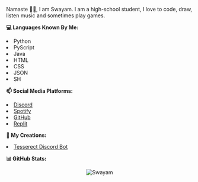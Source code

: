 Namaste 🙏🏻, I am Swayam. I am a high-school student, I love to code, draw, listen music and sometimes play games.

<strong>💻 Languages Known By Me:</strong>
  <li> Python
  <li> PyScript
  <li> Java
  <li> HTML
  <li> CSS
  <li> JSON
  <li> SH

<strong>📫 Social Media Platforms:</strong>
<li> <a href="https://discord.com/users/808255522019999766">Discord</a>
<li> <a href="https://open.spotify.com/user/31wkqwzaxvitk7sgzklvcnm5sbtq?si=4XkJutdfRqSCdt3Qyc0ZzQ&utm_source=copy-link">Spotify</a> 
<li> <a href="https://github.com/Swayam2245">GitHub</a>
<li> <a href="https://replit.com/@Swayam2245">Replit</a>

<strong>📜 My Creations:</strong>
<li> <a href="https://github.com/prakarsh17/tessarect-bot">Tesserect Discord Bot</a>

<strong>📊 GitHub Stats:</strong>
<p align="center">
    <img src="https://github-readme-stats.vercel.app/api?username=Swayam2245&show_icons=true&theme=gotham" alt="Swayam"/>
</p>
